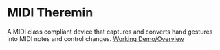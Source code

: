 # MIDI Theremin
A MIDI class compliant device that captures and converts hand gestures into MIDI notes and control changes.
[Working Demo/Overview](https://www.youtube.com/watch?v=GBBQPvM9b_o&list=PLEQw60v5d5Rrh2Cg-ZqJHufsg2zAsitwK&index=5)
